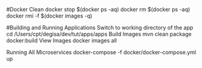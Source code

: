 #Docker Clean
docker stop $(docker ps -aq)
docker rm $(docker ps -aq)
docker rmi -f $(docker images -q)

#Building and Running Applications
Switch to working directory of the app
	cd /Users/cpt/degisa/dev/tut/apps/apps
Build Images
	mvn clean package docker:build
View Images
	docker images all

Running All Microservices
	docker-compose -f docker/docker-compose.yml up

